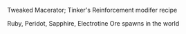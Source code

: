 Tweaked Macerator; Tinker's Reinforcement modifer recipe

Ruby, Peridot, Sapphire, Electrotine Ore spawns in the world
